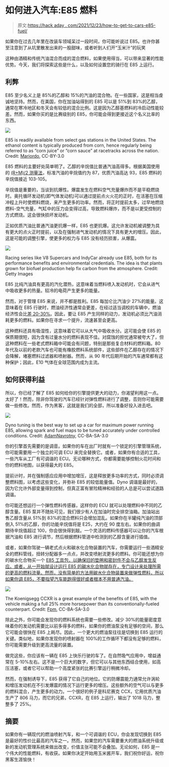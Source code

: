 # 如何进入汽车:E85 燃料

> 原文:[https://hack aday . com/2021/12/23/how-to-get-to-cars-e85-fuel/](https://hackaday.com/2021/12/23/how-to-get-into-cars-e85-fuel/)

如果你在过去几年里在改装车领域呆过一段时间，你可能听说过 E85。也许你甚至注意到了从坑里散发出来的一股甜味，或者听到人们开“玉米汁”的玩笑

这种由酒精和传统汽油混合而成的混合燃料，如果使用得当，可以带来显著的性能优势。今天，我们将探索这些是什么，以及如何设置您的骑行在 E85 上运行。

## 利弊

E85 至少名义上是 85%的乙醇和 15%的汽油的混合物。在一些国家，这是相当虔诚地坚持。然而，在美国，你在加油站得到的 E85 可以是 51%到 83%的乙醇，通常在寒冷地区和冬天会有较低的混合比例。这是因为乙醇基燃料的冷启动性能较差。然而，如果你买的是比赛级别的 E85，你可能会得到更接近这个名义比率的东西。

![](../Images/61a78affda54c19efc15093fb637d0c5.png)

E85 is readily available from select gas stations in the United States. The ethanol content is typically produced from corn, hence regularly being referred to as “corn juice” or “corn sauce” at racetracks across the nation. Credit: [Mariordo](https://commons.wikimedia.org/wiki/File:E85_sale_4949_Maryland_03_2009.jpg "User:Mariordo"), CC-BY-3.0

E85 燃料的主要好处简单明了。乙醇的辛烷值比普通汽油高得多。根据美国使用的 [(R+M)/2 测量法](https://www.eia.gov/energyexplained/gasoline/octane-in-depth.php)，标准汽油的辛烷值约为 87，优质汽油高达 93，E85 燃料的辛烷值接近 103-105。

辛烷值是重要的，当谈到抗爆性。爆震发生在燃料空气充量爆炸而不是平稳燃烧时。奥托循环发动机(即气体发动机)可以通过提前点火火花的正时，在活塞在压缩冲程上升时使燃料燃烧，来产生更多的功率。然而，将正时提前太多，过早地燃烧燃料-空气充量，气缸中的压力会变得过高，导致燃料爆炸，而不是以更受控制的方式燃烧。这会很快损坏发动机。

正如优质汽油比普通汽油更抗爆一样，E85 也更抗爆。这允许发动机被调整为具有更大的点火正时提前，以及在强制进气发动机的情况下具有更大的增压。因此，这是可能的调整引擎，使更多的权力与 E85 没有经历损害，从爆震。

![](../Images/f3c4cfc0d5c2414c72eacece0cc6a32a.png)

Racing series like V8 Supercars and IndyCar already use E85, both for its performance benefits and environmental credentials. The idea is that plants grown for biofuel production help fix carbon from the atmosphere. Credit: Getty Images

E85 比纯汽油具有更高的汽化潜热，这意味着当燃料喷入发动机时，它会从进气中吸收更多的热量。较冷的电荷产生更多的能量。

然而，对于管理 E85 来说，并不都是胜利。E85 每加仑比汽油少 27%的能量。这意味着在 E85 行驶时，燃油经济性通常会更差，在经过适当调校的车辆中，燃油经济性会比[差 20-30%](https://www.edmunds.com/fuel-economy/e85-vs-gasoline-comparison-test.html)。因此，要让 E85 产生同样的动力，发动机必须比汽油消耗更多的燃料。如果你在寻求一个提升，流速甚至会更高。

这种燃料还具有吸湿性，这意味着它可以从大气中吸收水分。这可能会使 E85 的保质期很短，因为含有过量水分的燃料表现不佳。对腐蚀的担忧通常被夸大了，但这种燃料在一些老式燃料箱中可能会有问题，特别是那些复合材料的燃料箱。80 年代及以前的老款汽车也可能有橡胶燃料系统部件，这些部件在乙醇存在的情况下会降解，堵塞燃料过滤器和喷射器。然而，从 90 年代后期开始的汽车通常都有这种保护；因此，E10 气体在全球范围内成为主流。

## 如何获得利益

所以，你已经了解了 E85 如何给你的引擎提供更大的动力，你渴望利用这一点。太好了！然而，除非你驾驶的汽车已经针对弹性燃料进行了调整，否则你可能需要做一些修改。然而，作为黑客，这就是我们的全部，所以准备好投入进去吧。

![](../Images/e48a0338c0586d64fd5c79f39a277eed.png)

Dyno tuning is the best way to set up a car for maximum power running E85, allowing spark and fuel maps to be tuned accurately under controlled conditions. Credit: [AdamNavrotny](https://commons.wikimedia.org/wiki/File:4x4_Dynamometer.jpg), CC-BA-SA-3.0

你的引擎首先需要的是调音。如果你的车在出厂时就有一个锁定的引擎管理系统，你可能需要用一个独立的可调 ECU 来完全替换它。或者，如果你有合适的工具，一些汽车从工厂有可调谐的 ECU。无论哪种方式，你都需要能够控制火花时间和你的燃料地图，以获得最大的 E85。

提前计时，并在强制感应应用中增加增压，这是释放更多功率的方式，同时必须调整燃料图，以考虑这些变化，并弥补 E85 的较低能量值。Dyno 调谐是最好的，因为它允许外部变量得到控制，但真正富有冒险精神和经验的人总是可以尝试道路调谐。

你可能还想运行一个弹性燃料传感器，这样你的 ECU 就可以处理燃料中不同的乙醇含量。E85 泵并不随处可见，我们很少有人在加油时完全排空油箱。加油站出售乙醇含量从 51%到 83%的混合燃料只会增加混乱。如果你在半罐纯汽油的顶部倒入 51%的乙醇，你的功能辛烷值将是 E25，大约在 90 度左右。如果你的曲调期待辛烷值超过 100，你会很快得到敲。一个灵活的燃料传感器可以让你的汽车根据汽油和 E85 进行调节，然后根据燃料管道中检测到的乙醇含量进行插值。

或者，如果你驾驶一辆老式点火和碳水化合物装置的汽车，你需要运行一些酒精安全的燃料管线，扭转分配器多一点点，并改变喷射流更多的燃料。你可能还想为你的碳水化合物买一个 [E85 工具包，以确保旧的垫圈和密封件不会与乙醇发生反应。或者，从一开始就设计运行 E85 的碳水化合物就存在，专门设计来处理所需的更高的燃料流量。然而，没有简单的方法用碳水化合物装置来做弹性燃料，所以如果你调 E85，不要指望汽车能跑得很好或者根本不用普通汽油。](https://www.holley.com/blog/post/tech_tip_e85_conversion_on_a_4150_qft_carburetor_/)

![](../Images/001c38a90cba725a7b9ee6fb1ceff7f5.png)

The Koenigsegg CCXR is a great example of the benefits of E85, with the vehicle making a full 25% more horsepower than its conventionally-fueled counterpart. Credit: [Fpm](https://en.wikipedia.org/wiki/Koenigsegg_CCX#/media/File:Koenigsegg_CCXR_Edition_(1_von_2).jpg), CC-BA-SA-3.0

除此之外，你可能会发现你的燃料系统也需要一些修改。减少 30%的能量密度意味着你的发动机需要比以前多得多的燃料，如果你的燃油泵没有足够的空间，那么它可能会很快在 E85 上耗尽。因此，一个更大的燃油泵往往是切换到 E85 运行的关键。类似地，如果你发现你的喷射器在 100%的工作循环下都没有足够的燃料，你可能需要升级到更高流量的装置。

做完这些，你应该有一辆在 E85 上快乐行驶的车了。在自然吸气应用中，增益通常在 5-10%左右。这不是一个巨大的数字，但它可以与其他东西结合使用，如高压活塞，或者它可以帮助一个高度紧张的比赛引擎运行稍微冷却。

然而，在强制诱导下，E85 获得了它自己的地位。它的防爆震能力通常允许涡轮和增压发动机在不引发爆震的情况下运行更多的增压。这些额外的空气可以与更多的燃料混合，产生更多的动力。一个很好的例子是科尼赛克 CCX，它用优质汽油生产了 806 马力，而它的兄弟，CCXR，在 E85 上运行，输出了 1018 马力，整整多了 25%。

## 摘要

如果你有一辆现代的燃油喷射汽车，和一个可调谐的 ECU，你会发现切换到 E85 是最好的性价比最高的汽车之一。然而，如果您的汽车需要重大的燃油系统升级或新的发动机管理系统来做出改变，价值主张可能不会叠加。无论如何，E85 是一个伟大的性能燃料，有收获。如果你决定开始用玉米酱开车，我们祝你好运，祝你黑客生涯愉快！
